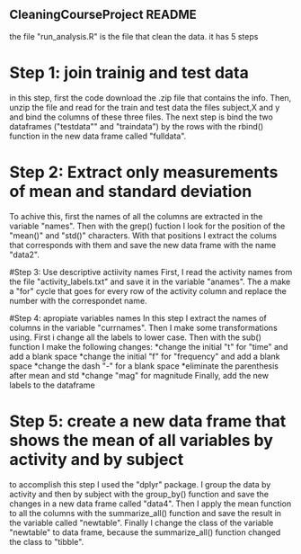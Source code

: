 ## CleaningCourseProject README
the file "run_analysis.R" is the file that clean the data. it has 5 steps
# Step 1: join trainig and test data
in this step, first the code download the .zip file that contains the info. Then, unzip the file and read for the train and test data the files subject,X and y and bind the columns of these three files. The next step is bind the two dataframes ("testdata"" and "traindata") by the rows with the rbind() function in the new data frame called "fulldata".

# Step 2: Extract only measurements of mean and standard deviation
To achive this, first the names of all the columns are extracted in the variable "names". Then with the grep() fuction I look for the position of the "mean()" and "std()" characters. With that positions I extract the colums that corresponds with them and save the new data frame with the name "data2".

#Step 3: Use descriptive actiivity names
First, I read the activity names from the file "activity_labels.txt" and save it in the variable "anames". The a make a "for" cycle that goes for every row of the activity column and replace the number with the correspondet name.

#Step 4: apropiate variables names
In this step I extract the names of columns in the variable "currnames". Then I make some transformations using. First i change all the labels to lower case. Then with the sub() function I make the following changes: 
*change the initial "t" for "time" and add a blank space
*change the initial "f" for "frequency" and add a blank space
*change the dash "-" for a blank space
*eliminate the parenthesis after mean and std
*change "mag" for magnitude
Finally, add the new labels to the dataframe

# Step 5: create a new data frame that shows the mean of all variables by activity and by subject
to accomplish this step I used the "dplyr" package. I group the data by activity and then by subject with the group_by() function and save the changes in a new data frame called "data4". Then I apply the mean function to all the columns with the summarize_all() function and save the result in the variable called "newtable". Finally I change the class of the variable "newtable" to data frame, because the summarize_all() function changed the class to "tibble".

